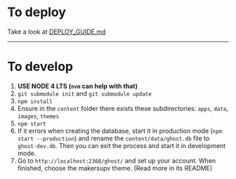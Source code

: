 # To deploy
Take a look at [DEPLOY_GUIDE.md](DEPLOY_GUIDE.md)

---

# To develop
1. **USE NODE 4 LTS (`nvm` can help with that)**
2. `git submodule init` and `git submodule update`
3. `npm install`
4. Ensure in the `content` folder there exists these subdirectories: `apps`, `data`, `images`, `themes`
5. `npm start`
6. If it errors when creating the database, start it in production mode (`npm start --production`) and rename the `content/data/ghost.db` file to `ghost-dev.db`. Then you can exit the process and start it in development mode.
7. Go to `http://localhost:2368/ghost/` and set up your account. When finished, choose the makersupv theme. (Read more in its README)
